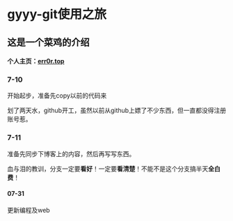 # gyyy-git使用之旅

## 这是一个菜鸡的介绍

#### 个人主页：[err0r.top](http://err0r.top/)

### 7-10

开始起步，准备先copy以前的代码来

划了两天水，github开工，虽然以前从github上嫖了不少东西，但一直都没得注册账号惹。

### 7-11

准备先同步下博客上的内容，然后再写写东西。

血与泪的教训，分支一定要**看好**！一定要**看清楚**！不能不是这个分支搞半天**全白费**！

#### 07-31

更新编程及web